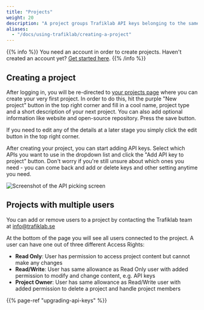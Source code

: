 ```yaml
---
title: "Projects"
weight: 20
description: "A project groups Trafiklab API keys belonging to the same application together. Projects can be shared between users. "
aliases:
  - "/docs/using-trafiklab/creating-a-project"
---
```


{{% info %}}  You need an account in order to create projects. Haven't created an account
yet? [Get started here](creating-an-account.md).  {{% /info %}}

## Creating a project

After logging in, you will be re-directed to [your projects page](https://developer.trafiklab.se/project/list) where you
can create your very first project. In order to do this, hit the purple "New project" button in the top right corner and fill 
in a cool name, project type and a short description of your next project. You can also add optional information like website and 
open-source repository. Press the save button. 

If you need to edit any of the details at a later stage you simply click the edit button in the top right corner. 

After creating your project, you can start adding API keys. Select which APIs you want to use in the dropdown list and 
click the "Add API key to project" button. Don't worry if you're still unsure about which ones you need - you can come 
back and add or delete keys and other setting anytime you need. 

![Screenshot of the API picking screen](/media/2023/add-api-key.png)

## Projects with multiple users

You can add or remove users to a project by contacting the Trafiklab team at info@trafiklab.se

At the bottom of the page you will see all users connected to the project. A user can have one out of three different Access Rights:
* **Read Only**: User has permission to access project content but cannot make any changes
* **Read/Write**: User has same allowance as Read Only user with added permission to modify and change content, e.g. API keys
* **Project Owner**: User has same allowance as Read/Write user with added permission to delete a project and handle project members

{{% page-ref "upgrading-api-keys" %}}